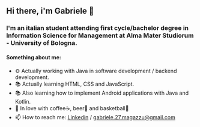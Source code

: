 ## Hi there, i'm Gabriele 👋

### I'm an italian student attending first cycle/bachelor degree in Information Science for Management at Alma Mater Studiorum - University of Bologna.

#### Something about me:
* ⚙️ Actually working with Java in software development / backend development.
* 📚 Actually learning HTML, CSS and JavaScript. 
* 📚 Also learning how to implement Android applications with Java and Kotlin. 
* 🥰 In love with coffee☕, beer🍺 and basketball🏀
* 📫 How to reach me: [Linkedin](https://www.linkedin.com/in/gabriele-magazzù) / gabriele.27.magazzu@gmail.com
